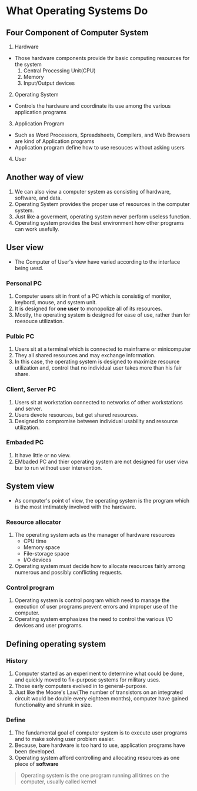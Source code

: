 # What Operating Systems Do

## Four Component of Computer System
1. Hardware
- Those hardware components provide thr basic computing resources for the system
    1. Central Processing Unit(CPU)
    2. Memory
    3. Input/Output devices
2. Operating System
- Controls the hardware and coordinate its use among the various application programs
3. Application Program
- Such as Word Processors, Spreadsheets, Compilers, and Web Browsers are kind of Application programs
- Application program define how to use resouces without asking users 
4. User

## Another way of view
1. We can also view a computer system as consisting of hardware, software, and data.
2. Operating System provides the proper use of resources in the computer system.
3. Just like a goverment, operating system never perform useless function.
4. Operating system provides the best environment how other programs can work usefully.

## User view
- The Computer of User's view have varied according to the interface being uesd.
### Personal PC
1. Computer users sit in front of a PC which is consistig of monitor, keybord, mouse, and system unit.
2. It is designed for **one user** to monopolize all of its resources.
3. Mostly, the operating system is designed for ease of use, rather than for roesouce utilization.
### Pulbic PC
1. Users sit at a terminal which is connected to mainframe or minicomputer
2. They all shared resources and may exchange information.
3. In this case, the operating system is designed to maximize resource utilization and, control that no individual user takes more than his fair share.
### Client, Server PC
1. Users sit at workstation connected to networks of other workstations and server.
2. Users devote resources, but get shared resources.
3. Designed to compromise between individual usability and resource utilization.
### Embaded PC
1. It have little or no view.
2. EMbaded PC and thier operating system are not designed for user view bur to run without user intervention.

## System view
- As computer's point of view, the operating system is the program which is the most imtimately involved with the hardware.
### Resource allocator
1. The operating system acts as the manager of hardware resources
    - CPU time
    - Memory space
    - File-storage space
    - I/O devices
2. Operating system must decide how to allocate resources fairly among numerous and possibly conflicting requests.
### Control program
1. Operating system is control porgram which need to manage the execution of user programs prevent errors and improper use of the computer.
2. Operating system emphasizes the need to control the various I/O devices and user programs.

## Defining operating system
### History
1. Computer started as an experiment to determine what could be done, and quickly moved to fix-purpose systems for military uses.
2. Those early computers evolved in to general-purpose.
3. Just like the Moore's Law(The number of transistors on an integrated circuit would be double every eighteen months), computer have gained functionality and shrunk in size.
### Define
1. The fundamental goal of computer system is to execute user programs and to make solving user problem easier.
2. Because, bare hardware is too hard to use, application programs have been developed.
3. Operating system afford controlling and allocating resources as one piece of **software**
> Operating system is the one program running all times on the computer, usually called kernel
